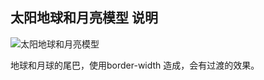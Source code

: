 ## 太阳地球和月亮模型 说明

![太阳地球和月亮模型](http://pela5ecqg.bkt.clouddn.com/WechatIMG414.png)

地球和月球的尾巴，使用border-width 造成，会有过渡的效果。
